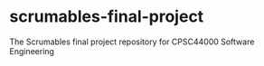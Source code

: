 # scrumables-final-project
The Scrumables final project repository for CPSC44000 Software Engineering
